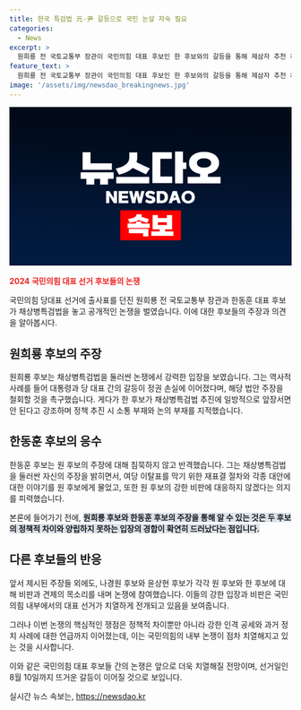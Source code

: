 ```yaml
---
title: 한국 특검법 元·尹 갈등으로 국민 눈살 자숙 필요
categories:
  - News
excerpt: >
  원희룡 전 국토교통부 장관이 국민의힘 대표 후보인 한 후보와의 갈등을 통해 제삼자 추천 채상병특검법에 대한 격론을 펼치고 있다. 원 후보는 역사적인 사례를 들어 정권 재창출 실패를 경계하며 한 후보를 겨냥했다. 한 후보는 이에 대해 각자의 의견이 있을 수 있지만 민주당의 특검법을 막기 위한 대안을 제시하지 못한 채 9명 이상의 여당 이탈표를 막을 방법에 대해 언급하지 못했다. 나경원 후보는 원·한 후보의 갈등을 비판하며 미래 비전과 민생을 중심으로 이야기해야 한다고 주장했다.
feature_text: >
  원희룡 전 국토교통부 장관이 국민의힘 대표 후보인 한 후보와의 갈등을 통해 제삼자 추천 채상병특검법에 대한 격론을 펼치고 있다. 원 후보는 역사적인 사례를 들어 정권 재창출 실패를 경계하며 한 후보를 겨냥했다. 한 후보는 이에 대해 각자의 의견이 있을 수 있지만 민주당의 특검법을 막기 위한 대안을 제시하지 못한 채 9명 이상의 여당 이탈표를 막을 방법에 대해 언급하지 못했다. 나경원 후보는 원·한 후보의 갈등을 비판하며 미래 비전과 민생을 중심으로 이야기해야 한다고 주장했다.
image: '/assets/img/newsdao_breakingnews.jpg'
---
```


<p><img src="/assets/img/newsdao_breakingnews.jpg" alt="firstkoreanews 속보" /></p>

<p><b><span style="color: #ee2323;">2024 국민의힘 대표 선거 후보들의 논쟁</span></b></p>

<p>국민의힘 당대표 선거에 출사표를 던진 원희룡 전 국토교통부 장관과 한동훈 대표 후보가 채상병특검법을 놓고 공개적인 논쟁을 벌였습니다. 이에 대한 후보들의 주장과 의견을 알아봅시다.</p>

<h2 data-ke-size="size26">원희룡 후보의 주장</h2>

<p>원희룡 후보는 채상병특검법을 둘러싼 논쟁에서 강력한 입장을 보였습니다. 그는 역사적 사례를 들어 대통령과 당 대표 간의 갈등이 정권 손실에 이어졌다며, 해당 법안 주장을 철회할 것을 촉구했습니다. 게다가 한 후보가 채상병특검법 추진에 일방적으로 앞장서면 안 된다고 강조하며 정책 추진 시 소통 부재와 논의 부재를 지적했습니다.</p>

<h2 data-ke-size="size26">한동훈 후보의 응수</h2>

<p>한동훈 후보는 원 후보의 주장에 대해 침묵하지 않고 반격했습니다. 그는 채상병특검법을 둘러싼 자신의 주장을 밝히면서, 여당 이탈표를 막기 위한 재표결 절차와 각종 대안에 대한 이야기를 원 후보에게 물었고, 또한 원 후보의 강한 비판에 대응하지 않겠다는 의지를 피력했습니다.</p>

<p>본론에 들어가기 전에, <b><span style="background-color: #21538527;">원희룡 후보와 한동훈 후보의 주장을 통해 알 수 있는 것은 두 후보의 정책적 차이와 양립하지 못하는 입장의 경합이 확연히 드러났다는 점입니다.</span></b></p>

<h2 data-ke-size="size26">다른 후보들의 반응</h2>

<p>앞서 제시된 주장들 외에도, 나경원 후보와 윤상현 후보가 각각 원 후보와 한 후보에 대해 비판과 견제의 목소리를 내며 논쟁에 참여했습니다. 이들의 강한 입장과 비판은 국민의힘 내부에서의 대표 선거가 치열하게 전개되고 있음을 보여줍니다.</p>

<p>그러나 이번 논쟁의 핵심적인 쟁점은 정책적 차이뿐만 아니라 강한 인격 공세와 과거 정치 사례에 대한 언급까지 이어졌는데, 이는 국민의힘의 내부 논쟁이 점차 치열해지고 있는 것을 시사합니다.</p>

<p>이와 같은 국민의힘 대표 후보들 간의 논쟁은 앞으로 더욱 치열해질 전망이며, 선거일인 8월 10일까지 뜨거운 갈등이 이어질 것으로 보입니다.</p>
실시간 뉴스 속보는, <a href="https://newsdao.kr" rel="dofollow">https://newsdao.kr</a>


